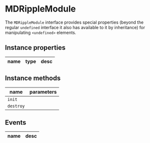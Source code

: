 # MDRippleModule
The `MDRippleModule` interface provides special properties (beyond the regular `undefined` interface it also has available to it by inheritance) for manipulating `<undefined>` elements.

## Instance properties

name|type|desc
---|---|---

## Instance methods

name|parameters
---|---
`init`|
`destroy`|

## Events

name|desc
---|---
